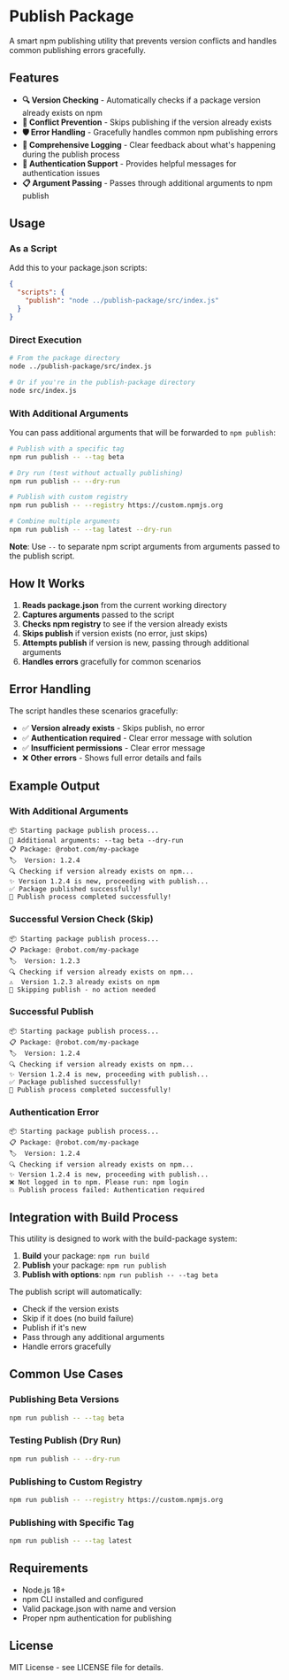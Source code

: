 # Publish Package

A smart npm publishing utility that prevents version conflicts and handles common publishing errors gracefully.

## Features

- **🔍 Version Checking** - Automatically checks if a package version already exists on npm
- **🚫 Conflict Prevention** - Skips publishing if the version already exists
- **🛡️ Error Handling** - Gracefully handles common npm publishing errors
- **📝 Comprehensive Logging** - Clear feedback about what's happening during the publish process
- **🔐 Authentication Support** - Provides helpful messages for authentication issues
- **📋 Argument Passing** - Passes through additional arguments to npm publish

## Usage

### As a Script

Add this to your package.json scripts:

```json
{
  "scripts": {
    "publish": "node ../publish-package/src/index.js"
  }
}
```

### Direct Execution

```bash
# From the package directory
node ../publish-package/src/index.js

# Or if you're in the publish-package directory
node src/index.js
```

### With Additional Arguments

You can pass additional arguments that will be forwarded to `npm publish`:

```bash
# Publish with a specific tag
npm run publish -- --tag beta

# Dry run (test without actually publishing)
npm run publish -- --dry-run

# Publish with custom registry
npm run publish -- --registry https://custom.npmjs.org

# Combine multiple arguments
npm run publish -- --tag latest --dry-run
```

**Note**: Use `--` to separate npm script arguments from arguments passed to the publish script.

## How It Works

1. **Reads package.json** from the current working directory
2. **Captures arguments** passed to the script
3. **Checks npm registry** to see if the version already exists
4. **Skips publish** if version exists (no error, just skips)
5. **Attempts publish** if version is new, passing through additional arguments
6. **Handles errors** gracefully for common scenarios

## Error Handling

The script handles these scenarios gracefully:

- ✅ **Version already exists** - Skips publish, no error
- ✅ **Authentication required** - Clear error message with solution
- ✅ **Insufficient permissions** - Clear error message
- ❌ **Other errors** - Shows full error details and fails

## Example Output

### With Additional Arguments
```
📦 Starting package publish process...
📝 Additional arguments: --tag beta --dry-run
📋 Package: @robot.com/my-package
🏷️  Version: 1.2.4
🔍 Checking if version already exists on npm...
✨ Version 1.2.4 is new, proceeding with publish...
✅ Package published successfully!
🎉 Publish process completed successfully!
```

### Successful Version Check (Skip)
```
📦 Starting package publish process...
📋 Package: @robot.com/my-package
🏷️  Version: 1.2.3
🔍 Checking if version already exists on npm...
⚠️  Version 1.2.3 already exists on npm
🚫 Skipping publish - no action needed
```

### Successful Publish
```
📦 Starting package publish process...
📋 Package: @robot.com/my-package
🏷️  Version: 1.2.4
🔍 Checking if version already exists on npm...
✨ Version 1.2.4 is new, proceeding with publish...
✅ Package published successfully!
🎉 Publish process completed successfully!
```

### Authentication Error
```
📦 Starting package publish process...
📋 Package: @robot.com/my-package
🏷️  Version: 1.2.4
🔍 Checking if version already exists on npm...
✨ Version 1.2.4 is new, proceeding with publish...
❌ Not logged in to npm. Please run: npm login
💥 Publish process failed: Authentication required
```

## Integration with Build Process

This utility is designed to work with the build-package system:

1. **Build** your package: `npm run build`
2. **Publish** your package: `npm run publish`
3. **Publish with options**: `npm run publish -- --tag beta`

The publish script will automatically:
- Check if the version exists
- Skip if it does (no build failure)
- Publish if it's new
- Pass through any additional arguments
- Handle errors gracefully

## Common Use Cases

### Publishing Beta Versions
```bash
npm run publish -- --tag beta
```

### Testing Publish (Dry Run)
```bash
npm run publish -- --dry-run
```

### Publishing to Custom Registry
```bash
npm run publish -- --registry https://custom.npmjs.org
```

### Publishing with Specific Tag
```bash
npm run publish -- --tag latest
```

## Requirements

- Node.js 18+
- npm CLI installed and configured
- Valid package.json with name and version
- Proper npm authentication for publishing

## License

MIT License - see LICENSE file for details.
